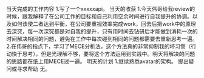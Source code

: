 当天完成的工作内容
1.写了一个xxxxxapi。
当天的收获
1.今天伟哥给我review的时候，跟我解释了在公司工作的目标和自己利用空余时间进行自我提升的协调。以及如何该使二者达到平衡，在公司要重视效率完成work，回去后把work中的原理去深究，每一次深究都是对自我的提升，只有用时间去钻研后才能做到消耗一次的时间解决相同的问题，避免在工作中每次碰到相同的问题都需要去重新思考一遍。
2.在伟哥的指点下，学习了MECE分析法，这个方法真的非常抑制我的坏习惯（行动快于思考），但是光理解不够，要将这个方法运用到实践中。明天将解决的问题的思路都在纸上用MECE过一遍。
明天的计划
1.继续熟悉avatar的架构。
提出疑问或寻求帮助
无。